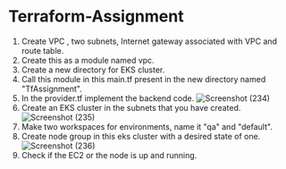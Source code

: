# Terraform-Assignment
1) Create VPC , two subnets, Internet gateway associated with VPC and route table.
2) Create this as a module named vpc.
3) Create a new directory for EKS cluster.
4) Call this module in this main.tf present in the new directory named "TfAssignment".
5) In the provider.tf implement the backend code.
   ![Screenshot (234)](https://github.com/saiTA21/Terraform-Assignment/assets/152283229/1f617cd5-d50c-4686-877d-e29936c0ffd6)
6) Create an EKS cluster in the subnets that you have created.
![Screenshot (235)](https://github.com/saiTA21/Terraform-Assignment/assets/152283229/770cbf68-f72c-4a5b-a11f-cd59dba00640)
7) Make two workspaces for environments, name it "qa" and "default".
8) Create node group in this eks cluster with a desired state of one.
![Screenshot (236)](https://github.com/saiTA21/Terraform-Assignment/assets/152283229/7f26be5a-16d9-42c5-a139-7dc7ea1c31e3)
9) Check if the EC2 or the node is up and running.



